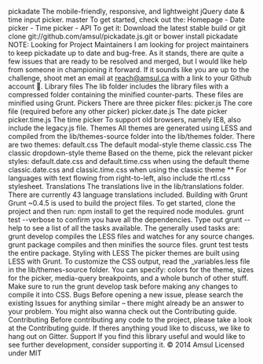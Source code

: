 pickadate The mobile-friendly, responsive, and lightweight jQuery date & time input picker. master To get started, check out the: Homepage - Date picker - Time picker - API To get it: Download the latest stable build or git clone git://github.com/amsul/pickadate.js.git or bower install pickadate NOTE: Looking for Project Maintainers I am looking for project maintainers to keep pickadate up to date and bug-free. As it stands, there are quite a few issues that are ready to be resolved and merged, but I would like help from someone in championing it forward. If it sounds like you are up to the challenge, shoot met an email at reach@amsul.ca with a link to your Github account :pray:. Library files The lib folder includes the library files with a compressed folder containing the minified counter-parts. These files are minified using Grunt. Pickers There are three picker files: picker.js The core file (required before any other picker) picker.date.js The date picker picker.time.js The time picker To support old browsers, namely IE8, also include the legacy.js file. Themes All themes are generated using LESS and compiled from the lib/themes-source folder into the lib/themes folder. There are two themes: default.css The default modal-style theme classic.css The classic dropdown-style theme Based on the theme, pick the relevant picker styles: default.date.css and default.time.css when using the default theme classic.date.css and classic.time.css when using the classic theme ** For languages with text flowing from right-to-left, also include the rtl.css stylesheet. Translations The translations live in the lib/translations folder. There are currently 43 language translations included. Building with Grunt Grunt ~0.4.5 is used to build the project files. To get started, clone the project and then run: npm install to get the required node modules. grunt test --verbose to confirm you have all the dependencies. Type out grunt --help to see a list of all the tasks available. The generally used tasks are: grunt develop compiles the LESS files and watches for any source changes. grunt package compiles and then minifies the source files. grunt test tests the entire package. Styling with LESS The picker themes are built using LESS with Grunt. To customize the CSS output, read the _variables.less file in the lib/themes-source folder. You can specify: colors for the theme, sizes for the picker, media-query breakpoints, and a whole bunch of other stuff. Make sure to run the grunt develop task before making any changes to compile it into CSS. Bugs Before opening a new issue, please search the existing Issues for anything similar – there might already be an answer to your problem. You might also wanna check out the Contributing guide. Contributing Before contributing any code to the project, please take a look at the Contributing guide. If theres anything youd like to discuss, we like to hang out on Gitter. Support If you find this library useful and would like to see further development, consider supporting it. © 2014 Amsul Licensed under MIT